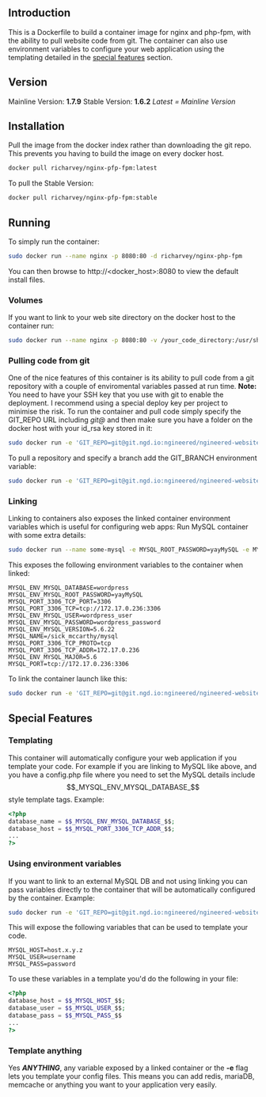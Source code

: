 ## Introduction
This is a Dockerfile to build a container image for nginx and php-fpm, with the ability to pull website code from git. The container can also use environment variables to configure your web application using the templating detailed in the [special features](#specialfeatures) section.
## Version
Mainline Version: **1.7.9**
Stable Version: **1.6.2**
*Latest = Mainline Version*
## Installation
Pull the image from the docker index rather than downloading the git repo. This prevents you having to build the image on every docker host.
```bash
docker pull richarvey/nginx-pfp-fpm:latest
```
To pull the Stable Version:
```bash
docker pull richarvey/nginx-pfp-fpm:stable
```
## Running
To simply run the container:
```bash
sudo docker run --name nginx -p 8080:80 -d richarvey/nginx-php-fpm
```
You can then browse to http://<docker_host>:8080 to view the default install files.
### Volumes
If you want to link to your web site directory on the docker host to the container run:
```bash
sudo docker run --name nginx -p 8080:80 -v /your_code_directory:/usr/share/nginx/html -d richarvey/nginx-php-fpm
```
### Pulling code from git
One of the nice features of this container is its ability to pull code from a git repository with a couple of enviromental variables passed at run time.
**Note:** You need to have your SSH key that you use with git to enable the deployment. I recommend using a special deploy key per project to minimise the risk.
To run the container and pull code simply specify the GIT_REPO URL including *git@* and then make sure you have a folder on the docker host with your id_rsa key stored in it:
```bash
sudo docker run -e 'GIT_REPO=git@git.ngd.io:ngineered/ngineered-website.git'  -v /opt/ngddeploy/:/root/.ssh -p 8080:80 -d richarvey/nginx-php-fpm
```
To pull a repository and specify a branch add the GIT_BRANCH environment variable:
```bash
sudo docker run -e 'GIT_REPO=git@git.ngd.io:ngineered/ngineered-website.git' -e 'GIT_BRANCH=stage' -v /opt/ngddeploy/:/root/.ssh -p 8080:80 -d richarvey/nginx-php-fpm
```
### Linking
Linking to containers also exposes the linked container environment variables which is useful for configuring web apps:
Run MySQL container with some extra details:
```bash
sudo docker run --name some-mysql -e MYSQL_ROOT_PASSWORD=yayMySQL -e MYSQL_DATABASE=wordpress -e MYSQL_USER=wordpress_user -e MYSQL_PASSWORD=wordpress_password -d mysql
```
This exposes the following environment variables to the container when linked:
```
MYSQL_ENV_MYSQL_DATABASE=wordpress
MYSQL_ENV_MYSQL_ROOT_PASSWORD=yayMySQL
MYSQL_PORT_3306_TCP_PORT=3306
MYSQL_PORT_3306_TCP=tcp://172.17.0.236:3306
MYSQL_ENV_MYSQL_USER=wordpress_user
MYSQL_ENV_MYSQL_PASSWORD=wordpress_password
MYSQL_ENV_MYSQL_VERSION=5.6.22
MYSQL_NAME=/sick_mccarthy/mysql
MYSQL_PORT_3306_TCP_PROTO=tcp
MYSQL_PORT_3306_TCP_ADDR=172.17.0.236
MYSQL_ENV_MYSQL_MAJOR=5.6
MYSQL_PORT=tcp://172.17.0.236:3306
```
To link the container launch like this:
```bash
sudo docker run -e 'GIT_REPO=git@git.ngd.io:ngineered/ngineered-website.git' -v /opt/ngddeploy/:/root/.ssh -p 8080:80 --link some-mysql:mysql -d richarvey/nginx-php-fpm
```
## Special Features
### Templating
This container will automatically configure your web application if you template your code. For example if you are linking to MySQL like above, and you have a config.php file where you need to set the MySQL details include $$_MYSQL_ENV_MYSQL_DATABASE_$$ style template tags. Example:
```php
<?php
database_name = $$_MYSQL_ENV_MYSQL_DATABASE_$$;
database_host = $$_MYSQL_PORT_3306_TCP_ADDR_$$;
...
?>
```
### Using environment variables
If you want to link to an external MySQL DB and not using linking you can pass variables directly to the container that will be automatically configured by the container.
Example:
```bash
sudo docker run -e 'GIT_REPO=git@git.ngd.io:ngineered/ngineered-website.git' -e 'GIT_BRANCH=stage' -e 'MYSQL_HOST=host.x.y.z' -e 'MYSQL_USER=username' -e 'MYSQL_PASS=password' -v /opt/ngddeploy/:/root/.ssh -p 8080:80 -d richarvey/nginx-php-fpm
```
This will expose the following variables that can be used to template your code.
```
MYSQL_HOST=host.x.y.z
MYSQL_USER=username
MYSQL_PASS=password
```
To use these variables in a template you'd do the following in your file:
```php
<?php
database_host = $$_MYSQL_HOST_$$;
database_user = $$_MYSQL_USER_$$;
database_pass = $$_MYSQL_PASS_$$
...
?>
```
### Template anything
Yes ***ANYTHING***, any variable exposed by a linked container or the **-e** flag lets you template your config files. This means you can add redis, mariaDB, memcache or anything you want to your application very easily.